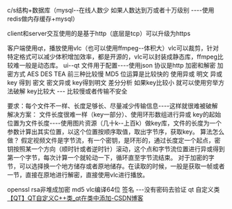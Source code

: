 c/s结构+数据库（mysql--在线人数少  如果人数达到万或者十万级别 ----使用redis做内存缓存+mysql）

client和server交互使用的是基于http（底层是tcp）可以升级为https

客户端使用qt，播放使用vlc（也可以使用ffmpeg--体积大）vlc可以裁剪，针对特定格式可以减少体积增加效率，都是开源的，vlc可以封装成静态库，ffmpeg比较难一般是动态库。
ui--qt
文件用于配置----使用json
协议是http
加密和解密 加密方式 AES DES TEA 前三种比较慢  MD5 
位运算是比较快的   使用异或  明文 异或 key 得到 密文   密文异或 key得到明文 
差分分析 如果key比较小 就可以使用穷举方法破解  key比较大 --- 比较慢或者传输不安全

要求：每个文件不一样、长度足够长、尽量减少传输信息----这样就很难被破解
解决方案：
文件长度很难一样（key一部分）、使用环形数组进行异或
key的起始位置为文件长度----使用图片资源（几十k--上百k）做key库，文件的长度为一个参数计算出其实位置，以这个位置按顺序取值，取出字节序，获取key。
算法怎么做？
假定视频文件是字节流，有一个密钥，是环形的，通过长度定一个起点，密钥按照某一个方向（顺时针或者逆时针）滚动，这个点和字节流位置进行异或得到第一个字节，每次计算一个就轮动一下，循环直至字节流结束。
对于加密的字节，可以选择换一个地方储存或者原地储存。在读取的时候，一般是获取一帧或者一节，直接在原地进行解密，直接使用vlc进行播放。

openssl rsa非堆成加密 md5  vlc编译64位 
签名  ---没有密码去验证
qt 自定义类[【QT】QT自定义C++类_qt在类中添加-CSDN博客](https://blog.csdn.net/zsyyugong/article/details/134250764)
